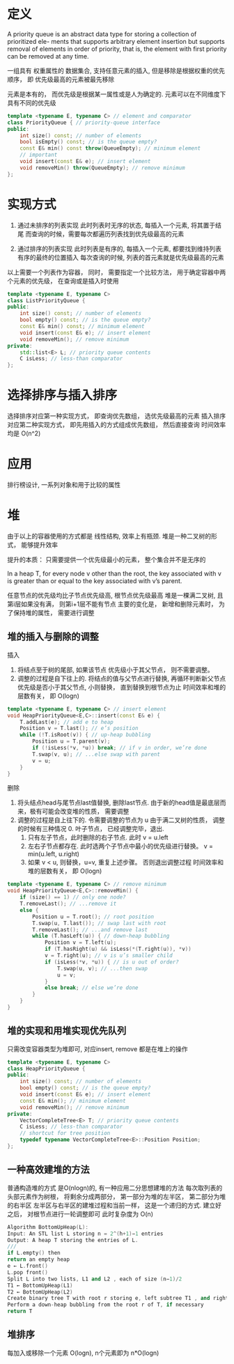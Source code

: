 # 定义
A priority queue is an abstract data type for storing a collection of prioritized ele-
ments that supports arbitrary element insertion but supports removal of elements in
order of priority, that is, the element with first priority can be removed at any time.

一组具有 权重属性的 数据集合, 支持任意元素的插入, 但是移除是根据权重的优先顺序， 即 优先级最高的元素被最先移除

元素是本有的， 而优先级是根据某一属性或是人为确定的. 元素可以在不同维度下具有不同的优先级

```cpp
template <typename E, typename C> // element and comparator
class PriorityQueue { // priority-queue interface
public:
    int size() const; // number of elements
    bool isEmpty() const; // is the queue empty?
    const E& min() const throw(QueueEmpty); // minimum element
    // important
    void insert(const E& e); // insert element
    void removeMin() throw(QueueEmpty); // remove minimum
};
```

# 实现方式
1. 通过未排序的列表实现
    此时列表时无序的状态, 每插入一个元素, 将其置于结尾
    而查询的时候，需要每次都遍历列表找到优先级最高的元素

2. 通过排序的列表实现
    此时列表是有序的, 每插入一个元素, 都要找到维持列表有序的最终的位置插入
    每次查询的时候, 列表的首元素就是优先级最高的元素

以上需要一个列表作为容器， 同时， 需要指定一个比较方法， 用于确定容器中两个元素的优先级， 在查询或是插入时使用

```cpp
template <typename E, typename C>
class ListPriorityQueue {
public:
    int size() const; // number of elements
    bool empty() const; // is the queue empty?
    const E& min() const; // minimum element
    void insert(const E& e); // insert element
    void removeMin(); // remove minimum
private:
    std::list<E> L; // priority queue contents
    C isLess; // less-than comparator
};
```

# 选择排序与插入排序
选择排序对应第一种实现方式， 即查询优先数组， 选优先级最高的元素
插入排序对应第二种实现方式， 即先用插入的方式组成优先数组， 然后直接查询
时间效率均是 O(n^2)

# 应用
排行榜设计, 一系列对象和用于比较的属性

# 堆
由于以上的容器使用的方式都是 线性结构, 效率上有瓶颈.
堆是一种二叉树的形式， 能够提升效率

提升的本质：
    只需要提供一个优先级最小的元素， 整个集合并不是无序的

In a heap T, for every node v other than the root, the key
associated with v is greater than or equal to the key associated with v’s parent.

任意节点的优先级均比子节点优先级高, 根节点优先级最高
堆是一棵满二叉树, 且第i层如果没有满， 则第i+1层不能有节点
主要的变化是， 新增和删除元素时， 为了保持堆的属性， 需要进行调整

## 堆的插入与删除的调整
插入
1. 将结点至于树的尾部, 如果该节点 优先级小于其父节点， 则不需要调整。
2. 调整的过程是自下往上的.
    将结点的值与父节点进行替换, 再循环判断新父节点优先级是否小于其父节点, 小则替换， 直到替换到根节点为止
时间效率和堆的层数有关， 即 O(logn)
```cpp
template <typename E, typename C> // insert element
void HeapPriorityQueue<E,C>::insert(const E& e) {
    T.addLast(e); // add e to heap
    Position v = T.last(); // e’s position
    while (!T.isRoot(v)) { // up-heap bubbling
        Position u = T.parent(v);
        if (!isLess(*v, *u)) break; // if v in order, we’re done
        T.swap(v, u); // ...else swap with parent
        v = u;
    }
}
```

删除
1. 将头结点head与尾节点last值替换,  删除last节点. 由于新的head值是最底层而来，极有可能会改变堆的性质， 需要调整
2. 调整的过程是自上往下的.
    令需要调整的节点为 u
    由于满二叉树的性质， 调整的时候有三种情况
    0. 叶子节点， 已经调整完毕，退出.
    1. 只有左子节点，此时删除的右子节点. 此时 v = u.left
    2. 左右子节点都存在. 此时选两个子节点中最小的优先级进行替换。 v = min(u.left, u.right)
    3. 如果 v < u, 则替换，u=v, 重复上述步骤。 否则退出调整过程
时间效率和堆的层数有关， 即 O(logn)
```cpp
template <typename E, typename C> // remove minimum
void HeapPriorityQueue<E,C>::removeMin() {
    if (size() == 1) // only one node?
    T.removeLast(); // ...remove it
    else {
        Position u = T.root(); // root position
        T.swap(u, T.last()); // swap last with root
        T.removeLast(); // ...and remove last
        while (T.hasLeft(u)) { // down-heap bubbling
            Position v = T.left(u);
            if (T.hasRight(u) && isLess(*(T.right(u)), *v))
            v = T.right(u); // v is u’s smaller child
            if (isLess(*v, *u)) { // is u out of order?
                T.swap(u, v); // ...then swap
                u = v;
            }
            else break; // else we’re done
        }
    }
}
```

## 堆的实现和用堆实现优先队列
只需改变容器类型为堆即可, 对应insert, remove 都是在堆上的操作
```cpp
template <typename E, typename C>
class HeapPriorityQueue {
public:
    int size() const; // number of elements
    bool empty() const; // is the queue empty?
    void insert(const E& e); // insert element
    const E& min(); // minimum element
    void removeMin(); // remove minimum
private:
    VectorCompleteTree<E> T; // priority queue contents
    C isLess; // less-than comparator
    // shortcut for tree position
    typedef typename VectorCompleteTree<E>::Position Position;
};
```

## 一种高效建堆的方法
普通构造堆的方式 是O(nlogn)的, 有一种应用二分思想建堆的方法
每次取列表的头部元素作为树根， 将剩余分成两部分， 第一部分为堆的左半区， 第二部分为堆的右半区
左半区与右半区的建堆过程和当前一样， 这是一个递归的方式.
建立好之后， 对根节点进行一轮调整即可
此时复杂度为 O(n)
```cpp
Algorithm BottomUpHeap(L):
Input: An STL list L storing n = 2^(h+1)−1 entries
Output: A heap T storing the entries of L.
///
if L.empty() then
return an empty heap
e ← L.front()
L.pop front()
Split L into two lists, L1 and L2 , each of size (n−1)/2
T1 ← BottomUpHeap(L1)
T2 ← BottomUpHeap(L2)
Create binary tree T with root r storing e, left subtree T1 , and right subtree T2
Perform a down-heap bubbling from the root r of T, if necessary
return T
```

## 堆排序
每加入或移除一个元素 O(logn), n个元素即为 n*O(logn)
